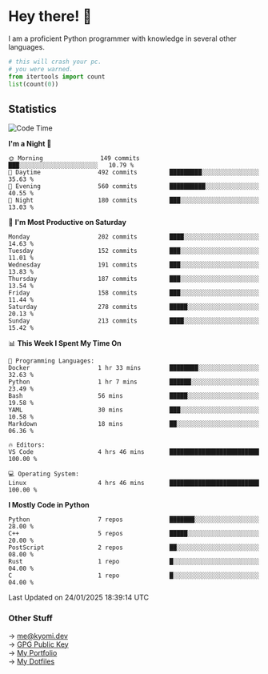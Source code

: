 # Hey there! 👋

I am a proficient Python programmer with knowledge in several other languages.

```py
# this will crash your pc.
# you were warned.
from itertools import count
list(count(0))
```

## Statistics
<!--START_SECTION:waka-->
![Code Time](http://img.shields.io/badge/Code%20Time-1%2C695%20hrs%202%20mins-blue)

**I'm a Night 🦉** 

```text
🌞 Morning                149 commits         ███░░░░░░░░░░░░░░░░░░░░░░   10.79 % 
🌆 Daytime                492 commits         █████████░░░░░░░░░░░░░░░░   35.63 % 
🌃 Evening                560 commits         ██████████░░░░░░░░░░░░░░░   40.55 % 
🌙 Night                  180 commits         ███░░░░░░░░░░░░░░░░░░░░░░   13.03 % 
```
📅 **I'm Most Productive on Saturday** 

```text
Monday                   202 commits         ████░░░░░░░░░░░░░░░░░░░░░   14.63 % 
Tuesday                  152 commits         ███░░░░░░░░░░░░░░░░░░░░░░   11.01 % 
Wednesday                191 commits         ███░░░░░░░░░░░░░░░░░░░░░░   13.83 % 
Thursday                 187 commits         ███░░░░░░░░░░░░░░░░░░░░░░   13.54 % 
Friday                   158 commits         ███░░░░░░░░░░░░░░░░░░░░░░   11.44 % 
Saturday                 278 commits         █████░░░░░░░░░░░░░░░░░░░░   20.13 % 
Sunday                   213 commits         ████░░░░░░░░░░░░░░░░░░░░░   15.42 % 
```


📊 **This Week I Spent My Time On** 

```text
💬 Programming Languages: 
Docker                   1 hr 33 mins        ████████░░░░░░░░░░░░░░░░░   32.63 % 
Python                   1 hr 7 mins         ██████░░░░░░░░░░░░░░░░░░░   23.49 % 
Bash                     56 mins             █████░░░░░░░░░░░░░░░░░░░░   19.58 % 
YAML                     30 mins             ███░░░░░░░░░░░░░░░░░░░░░░   10.58 % 
Markdown                 18 mins             ██░░░░░░░░░░░░░░░░░░░░░░░   06.36 % 

🔥 Editors: 
VS Code                  4 hrs 46 mins       █████████████████████████   100.00 % 

💻 Operating System: 
Linux                    4 hrs 46 mins       █████████████████████████   100.00 % 
```

**I Mostly Code in Python** 

```text
Python                   7 repos             ███████░░░░░░░░░░░░░░░░░░   28.00 % 
C++                      5 repos             █████░░░░░░░░░░░░░░░░░░░░   20.00 % 
PostScript               2 repos             ██░░░░░░░░░░░░░░░░░░░░░░░   08.00 % 
Rust                     1 repo              █░░░░░░░░░░░░░░░░░░░░░░░░   04.00 % 
C                        1 repo              █░░░░░░░░░░░░░░░░░░░░░░░░   04.00 % 
```




 Last Updated on 24/01/2025 18:39:14 UTC
<!--END_SECTION:waka-->

### Other Stuff

→ [me@kyomi.dev](mailto:me@kyomi.dev)\
→ [GPG Public Key](https://github.com/bitterteriyaki.gpg)\
→ [My Portfolio](https://kyomi.dev)\
→ [My Dotfiles](https://github.com/bitterteriyaki/dotfiles)
